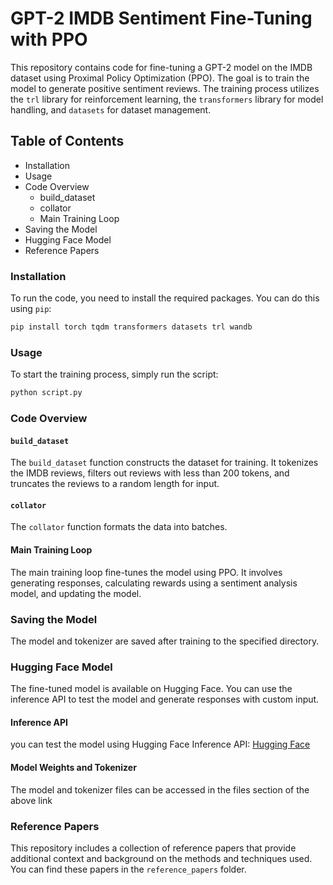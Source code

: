 # GPT-2 IMDB Sentiment Fine-Tuning with PPO

This repository contains code for fine-tuning a GPT-2 model on the IMDB dataset using Proximal Policy Optimization (PPO). The goal is to train the model to generate positive sentiment reviews. The training process utilizes the `trl` library for reinforcement learning, the `transformers` library for model handling, and `datasets` for dataset management.

## Table of Contents

* Installation
* Usage
* Code Overview
  * build_dataset
  * collator
  * Main Training Loop
* Saving the Model
* Hugging Face Model
* Reference Papers

### Installation
To run the code, you need to install the required packages. You can do this using `pip`:
```bash
pip install torch tqdm transformers datasets trl wandb
```

### Usage
To start the training process, simply run the script:
```bash
python script.py
```

### Code Overview
#### `build_dataset`
The `build_dataset` function constructs the dataset for training. It tokenizes the IMDB reviews, filters out reviews with less than 200 tokens, and truncates the reviews to a random length for input.
#### `collator`
The `collator` function formats the data into batches.
#### Main Training Loop
The main training loop fine-tunes the model using PPO. It involves generating responses, calculating rewards using a sentiment analysis model, and updating the model.

### Saving the Model
The model and tokenizer are saved after training to the specified directory.

### Hugging Face Model
The fine-tuned model is available on Hugging Face. You can use the inference API to test the model and generate responses with custom input.

#### Inference API
you can test the model using Hugging Face Inference API: [Hugging Face]([https://huggingface.co](https://huggingface.co/pt-sk/GPT2-IMDB-Sentiment-FineTuning-with-PPO/edit/main/README.md))

#### Model Weights and Tokenizer
The model and tokenizer files can be accessed in the files section of the above link

### Reference Papers
This repository includes a collection of reference papers that provide additional context and background on the methods and techniques used. You can find these papers in the `reference_papers` folder.
